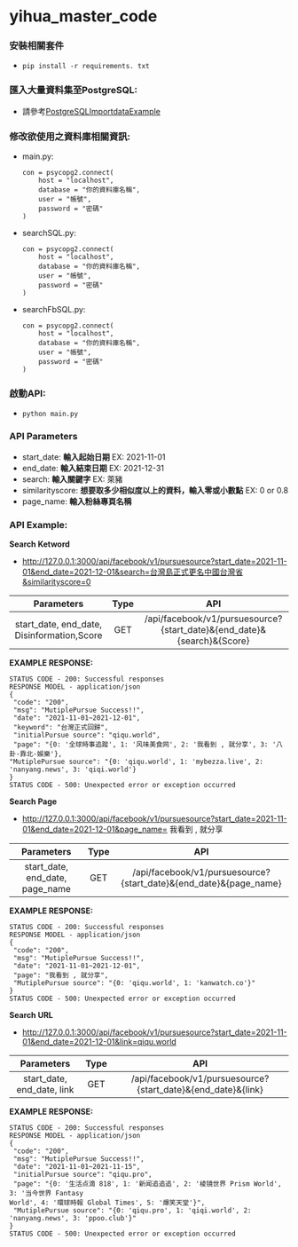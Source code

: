 # yihua_master_code
### 安裝相關套件
* ```pip install -r requirements. txt```

### 匯入大量資料集至PostgreSQL:
* 請參考[PostgreSQLImportdataExample](https://github.com/jerry7776112/yihua_master_code/tree/main/PostgreSQLImportdataExample "link")

### 修改欲使用之資料庫相關資訊:
* main.py: 
    ```
    con = psycopg2.connect(
        host = "localhost", 
        database = "你的資料庫名稱", 
        user = "帳號", 
        password = "密碼"
    )
    ```
* searchSQL.py: 
    ```
    con = psycopg2.connect(
        host = "localhost", 
        database = "你的資料庫名稱", 
        user = "帳號", 
        password = "密碼"
    )
    ```
* searchFbSQL.py: 
    ```
    con = psycopg2.connect(
        host = "localhost", 
        database = "你的資料庫名稱", 
        user = "帳號", 
        password = "密碼"
    )
    ```
### 啟動API:
* ``` python main.py ```

### API Parameters
* start_date: **輸入起始日期**  EX: 2021-11-01
* end_date: **輸入結束日期** EX: 2021-12-31
* search: **輸入關鍵字** EX: 萊豬
* similarityscore: **想要取多少相似度以上的資料，輸入零或小數點** EX: 0 or 0.8
* page_name: **輸入粉絲專頁名稱**

### API Example:
**Search Ketword**
*  http://127.0.0.1:3000/api/facebook/v1/pursuesource?start_date=2021-11-01&end_date=2021-12-01&search=台灣島正式更名中國台灣省&similarityscore=0

| Parameters | Type| API |
|:-------:|:-----:|:------:|
| start_date, end_date, Disinformation,Score   |  GET  |/api/facebook/v1/pursuesource?{start_date}&{end_date}&{search}&{Score} |

**EXAMPLE RESPONSE:**
```
STATUS CODE - 200: Successful responses
RESPONSE MODEL - application/json
{
 "code": "200",
 "msg": "MutiplePursue Success!!",
 "date": "2021-11-01~2021-12-01",
 "keyword": "台灣正式回歸",
 "initialPursue source": "qiqu.world",
 "page": "{0: '全球時事追蹤', 1: '风味美食网', 2: '我看到 , 就分享', 3: '八卦-靠北-娛樂'},
"MutiplePursue source": "{0: 'qiqu.world', 1: 'mybezza.live', 2: 'nanyang.news', 3: 'qiqi.world'}
}
STATUS CODE - 500: Unexpected error or exception occurred
```
**Search Page**
*  http://127.0.0.1:3000/api/facebook/v1/pursuesource?start_date=2021-11-01&end_date=2021-12-01&page_name= 我看到 , 就分享

| Parameters | Type| API |
|:-------:|:-----:|:------:|
| start_date, end_date, page_name   |  GET  |/api/facebook/v1/pursuesource?{start_date}&{end_date}&{page_name} |

**EXAMPLE RESPONSE:**
```
STATUS CODE - 200: Successful responses
RESPONSE MODEL - application/json
{
 "code": "200",
 "msg": "MutiplePursue Success!!",
 "date": "2021-11-01~2021-12-01",
 "page": "我看到 , 就分享",
 "MutiplePursue source": "{0: 'qiqu.world', 1: 'kanwatch.co'}"
}
STATUS CODE - 500: Unexpected error or exception occurred
```
**Search URL**
*  http://127.0.0.1:3000/api/facebook/v1/pursuesource?start_date=2021-11-01&end_date=2021-12-01&link=qiqu.world

| Parameters | Type| API |
|:-------:|:-----:|:------:|
| start_date, end_date, link   |  GET  |/api/facebook/v1/pursuesource?{start_date}&{end_date}&{link} |

**EXAMPLE RESPONSE:**
```
STATUS CODE - 200: Successful responses
RESPONSE MODEL - application/json
{
 "code": "200",
 "msg": "MutiplePursue Success!!",
 "date": "2021-11-01~2021-11-15",
 "initialPursue source": "qiqu.pro",
 "page": "{0: '生活点滴 818', 1: '新闻追追追', 2: '棱镜世界 Prism World', 3: '当今世界 Fantasy 
World', 4: '環球時報 Global Times', 5: '爆笑天堂'}",
 "MutiplePursue source": "{0: 'qiqu.pro', 1: 'qiqi.world', 2: 'nanyang.news', 3: 'ppoo.club'}"
}
STATUS CODE - 500: Unexpected error or exception occurred
```
